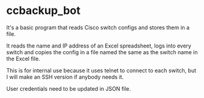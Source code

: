 # ccbackup_bot
It's a basic program that reads Cisco switch configs and stores them in a file.


 It reads the name and IP address of an Excel spreadsheet, logs into every switch and copies the config in a file named the same as the switch name in the Excel file.

This is for internal use because it uses telnet to connect to each switch, but I will make an SSH version if anybody needs it.

User credentials need to be updated in JSON file.

